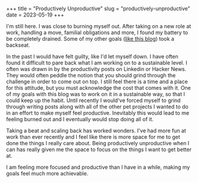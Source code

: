 +++
title = "Productively Unproductive"
slug = "productively-unproductive"
date = 2023-05-19
+++

I'm still here. I was close to burning myself out. After taking on a new role at work, handling a move, familial obligations and more, I found my battery to be completely drained. Some of my other goals ([like this blog](/blog/first-post/)) took a backseat. 

In the past I would have felt guilty, like I'd let myself down. I have often found it difficult to pare back what I am working on to a sustainable level. I often was drawn in by the productivity posts on Linkedin or Hacker News. They would often peddle the notion that you should grind through the challenge in order to come out on top. I still feel there is a time and a place for this attitude, but you must acknowledge the cost that comes with it. One of my goals with this blog was to work on it in a sustainable way, so that I could keep up the habit. Until recently I would've forced myself to grind through writing posts along with all of the other pet projects I wanted to do in an effort to make myself feel productive. Inevitably this would lead to me feeling burned out and I eventually would stop doing all of it.

Taking a beat and scaling back has worked wonders. I've had more fun at work than ever recently and I feel like there is more space for me to get done the things I really care about. Being productively unproductive when I can has really given me the space to focus on the things I want to get better at. 

I am feeling more focused and productive than I have in a while, making my goals feel much more achievable. 